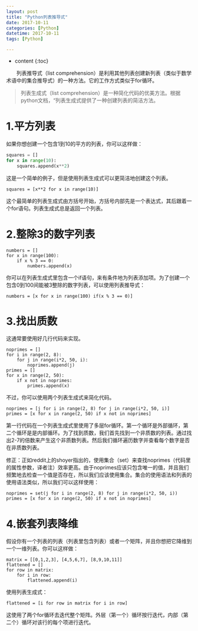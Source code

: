 ```yaml
---
layout: post
title: "Python列表推导式"
date: 2017-10-11
categories: [Python]
datetime: 2017-10-11
tags: [Python]

---
```


* content
{:toc}

　　列表推导式（list comprehension）是利用其他列表创建新列表（类似于数学术语中的集合推导式）的一种方法。它的工作方式类似于for循环。


> 列表生成式（list comprehension）是一种简化代码的优美方法。根据python文档，“列表生成式提供了一种创建列表的简洁方法。

# 1.平方列表
如果你想创建一个包含1到10的平方的列表，你可以这样做：
```python
squares = []
for x in range(10):
    squares.append(x**2)
```
这是一个简单的例子，但是使用列表生成式可以更简洁地创建这个列表。
```
squares = [x**2 for x in range(10)]
```
这个最简单的列表生成式由方括号开始，方括号内部先是一个表达式，其后跟着一个for语句。列表生成式总是返回一个列表。

# 2.整除3的数字列表
```
numbers = []
for x in range(100):
    if x % 3 == 0:
        numbers.append(x)
```
你可以在列表生成式里包含一个if语句，来有条件地为列表添加项。为了创建一个包含0到100间能被3整除的数字列表，可以使用列表推导式：

```
numbers = [x for x in range(100) if(x % 3 == 0)]
```

# 3.找出质数
这通常要使用好几行代码来实现。
```
noprimes = []
for i in range(2, 8):
    for j in range(i*2, 50, i):
        noprimes.append(j)
primes = []
for x in range(2, 50):
    if x not in noprimes:
        primes.append(x)
```
不过，你可以使用两个列表生成式来简化代码。
```
noprimes = [j for i in range(2, 8) for j in range(i*2, 50, i)]
primes = [x for x in range(2, 50) if x not in noprimes]
```
第一行代码在一个列表生成式里使用了多层for循环。第一个循环是外部循环，第二个循环是是内部循环。为了找到质数，我们首先找到一个非质数的列表。通过找出2-7的倍数来产生这个非质数列表。然后我们循环遍历数字并查看每个数字是否在非质数列表。

修正：正如reddit上的shoyer指出的，使用集合（set）来查找noprimes（代码里的属性参数，译者注）效率更高。由于noprimes应该只包含唯一的值，并且我们频繁地去检查一个值是否存在，所以我们应该使用集合。集合的使用语法和列表的使用语法类似，所以我们可以这样使用：
```
noprimes = set(j for i in range(2, 8) for j in range(i*2, 50, i))
primes = [x for x in range(2, 50) if x not in noprimes]
```
# 4.嵌套列表降维
假设你有一个列表的列表（列表里包含列表）或者一个矩阵，并且你想把它降维到一个一维列表。你可以这样做：
```
matrix = [[0,1,2,3], [4,5,6,7], [8,9,10,11]]
flattened = []
for row in matrix:
    for i in row:
        flattened.append(i)
```
使用列表生成式：

```
flattened = [i for row in matrix for i in row]
```
这使用了两个for循环去迭代整个矩阵。外层（第一个）循环按行迭代，内部（第二个）循环对该行的每个项进行迭代。

